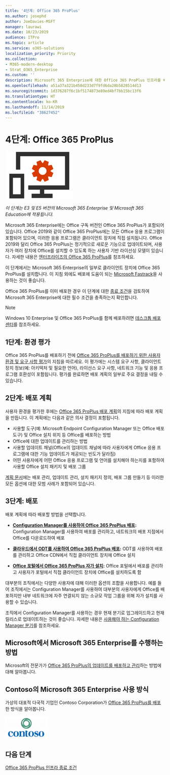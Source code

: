 ```yaml
---
title: '4단계: Office 365 ProPlus'
ms.author: josephd
author: JoeDavies-MSFT
manager: laurawi
ms.date: 10/23/2019
audience: ITPro
ms.topic: article
ms.service: o365-solutions
localization_priority: Priority
ms.collection:
- M365-modern-desktop
- Strat_O365_Enterprise
ms.custom: ''
description: Microsoft 365 Enterprise에 대한 Office 365 ProPlus 인프라를 배포하는 단계입니다.
ms.openlocfilehash: a51a37a321b450d233d7f9fd6da28b5828514d13
ms.sourcegitcommit: 1d376287f6c1bf5174873e89ed4bf7bb15bc13f6
ms.translationtype: HT
ms.contentlocale: ko-KR
ms.lasthandoff: 11/14/2019
ms.locfileid: "38627452"
---
```

# <a name="phase-4-office-365-proplus"></a>4단계: Office 365 ProPlus

![4단계: Office 365 ProPlus](./media/deploy-foundation-infrastructure/O365proplus_icon.png)

*이 단계는 E3 및 E5 버전의 Microsoft 365 Enterprise 및 Microsoft 365 Education에 적용됩니다.*

Microsoft 365 Enterprise에는 Office 구독 버전인 Office 365 ProPlus가 포함되어 있습니다. Office 2019와 같이 Office 365 ProPlus에는 모든 Office 응용 프로그램이 포함되어 있으며, 이러한 응용 프로그램은 클라이언트 장치에 직접 설치됩니다. Office 2019와 달리 Office 365 ProPlus는 정기적으로 새로운 기능으로 업데이트되며, 사용자가 여러 장치에 Office를 설치할 수 있도록 하는 사용자 기반 라이선싱 모델이 있습니다. 자세한 내용은 [엔터프라이즈의 Office 365 ProPlus](https://docs.microsoft.com/deployoffice/about-office-365-proplus-in-the-enterprise)를 참조하세요.

이 단계에서는 Microsoft 365 Enterprise의 일부로 클라이언트 장치에 Office 365 ProPlus를 설치합니다. 이 지침 외에도 배포에 도움이 되는 [Microsoft Fastrack](https://fasttrack.microsoft.com/office)을 사용하는 것이 좋습니다. 

Office 365 ProPlus를 이미 배포한 경우 이 단계에 대한 [종료 조건](office365proplus-exit-criteria.md)을 검토하여 Microsoft 365 Enterprise에 대한 필수 조건을 충족하는지 확인합니다.

>[!Note]
>Windows 10 Enterprise 및 Office 365 ProPlus를 함께 배포하려면 [데스크톱 배포 센터](desktop-deployment-center-home.md)를 참조하세요.
>

## <a name="step-1-assess-your-environment"></a>1단계: 환경 평가

Office 365 ProPlus를 배포하기 전에 [Office 365 ProPlus를 배포하기 위한 사용자 환경 및 요구 사항 평가](https://docs.microsoft.com/DeployOffice/assess-office-365-proplus)의 지침을 따르세요. 이 평가에는 시스템 요구 사항, 클라이언트 장치 정보(예: 아키텍처 및 필요한 언어), 라이선스 요구 사항, 네트워크 기능 및 응용 프로그램 호환성이 포함됩니다. 평가를 완료하면 배포 계획의 일부로 주요 결정을 내릴 수 있습니다.

## <a name="step-2-plan-your-deployment"></a>2단계: 배포 계획

사용자 환경을 평가한 후에는 [Office 365 ProPlus 배포 계획](https://docs.microsoft.com/DeployOffice/plan-office-365-proplus)의 지침에 따라 배포 계획을 만듭니다. 이 계획에는 다음과 같은 의사 결정이 포함됩니다. 

- 사용할 도구(예: Microsoft Endpoint Configuration Manager 또는 Office 배포 도구) 및 Office 설치 위치 등 Office를 배포하는 방법
- Office에 대한 업데이트를 관리하는 방법
- 사용할 업데이트 채널(Office의 업데이트 채널에 따라 사용자에게 Office 응용 프로그램에 대한 기능 업데이트가 제공되는 빈도가 달라짐)
- 어떤 사용자에게 어떤 Office 응용 프로그램 및 언어를 설치해야 하는지를 포함하여 사용할 Office 설치 패키지 및 배포 그룹

[계획 문서](https://docs.microsoft.com/DeployOffice/plan-office-365-proplus)에는 배포 관리, 업데이트 관리, 설치 패키지 정의, 배포 그룹 만들기 등 이러한 모든 옵션에 대한 모범 사례가 포함되어 있습니다. 

## <a name="step-3-deploy"></a>3단계: 배포

배포 계획에 따라 배포할 방법을 선택합니다.

- **[Configuration Manager를 사용하여 Office 365 ProPlus 배포](https://docs.microsoft.com/deployoffice/deploy-office-365-proplus-with-system-center-configuration-manager):** Configuration Manager를 사용하여 배포를 관리하고, 네트워크의 배포 지점에서 Office를 다운로드하여 배포

- **[클라우드에서 ODT를 사용하여 Office 365 ProPlus 배포](https://docs.microsoft.com/deployoffice/deploy-office-365-proplus-from-the-cloud):** ODT를 사용하여 배포를 관리하고 Office CDN에서 직접 클라이언트 장치에 Office 설치
 
- **[Office 포털에서 Office 365 ProPlus 자가 설치](https://support.office.com/article/Download-and-install-or-reinstall-Office-365-or-Office-2016-on-a-PC-or-Mac-4414EAAF-0478-48BE-9C42-23ADC4716658):** Office 포털에서 배포를 관리하고 사용자가 포털에서 직접 클라이언트 장치에 Office를 설치하도록 함

대부분의 조직에서는 다양한 사용자에 대해 이러한 옵션의 조합을 사용합니다. 예를 들어 조직에서는 Configuration Manager를 사용하여 대부분의 사용자에게 Office를 배포하지만 내부 네트워크에 자주 연결되지 않는 소규모 작업 그룹을 위해 자가 설치를 사용할 수 있습니다. 

조직에서 Configuration Manager를 사용하는 경우 현재 분기로 업그레이드하고 현재 릴리스로 업데이트하는 것이 좋습니다. 자세한 내용은 [사용해야 하는 Configuration Manager 분기](https://docs.microsoft.com/sccm/core/understand/which-branch-should-i-use)를 참조하세요.

## <a name="how-microsoft-does-microsoft-365-enterprise"></a>Microsoft에서 Microsoft 365 Enterprise를 수행하는 방법

Microsoft의 전문가가 [Office 365 ProPlus의 업데이트를 배포하고 관리](https://www.microsoft.com/itshowcase/deploying-and-managing-microsoft-365#primaryR7)하는 방법에 대해 알아봅니다.

## <a name="how-contoso-did-microsoft-365-enterprise"></a>Contoso의 Microsoft 365 Enterprise 사용 방식

가상의 대표적 다국적 기업인 Contoso Corporation가 [Office 365 ProPlus를 배포](contoso-o365pp.md)한 방식을 알아봅니다.

![Contoso Corporation](./media/contoso-overview/contoso-icon.png)

## <a name="next-step"></a>다음 단계

[Office 365 ProPlus 인프라 종료 조건](office365proplus-exit-criteria.md)
